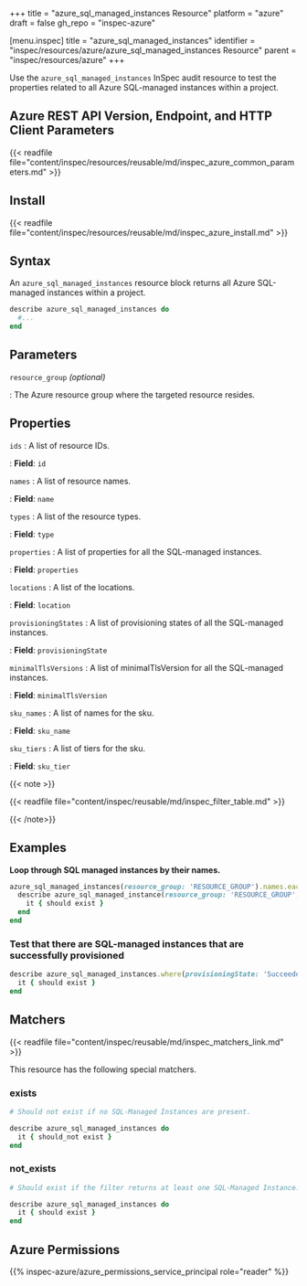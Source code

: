 +++
title = "azure_sql_managed_instances Resource"
platform = "azure"
draft = false
gh_repo = "inspec-azure"

[menu.inspec]
title = "azure_sql_managed_instances"
identifier = "inspec/resources/azure/azure_sql_managed_instances Resource"
parent = "inspec/resources/azure"
+++

Use the `azure_sql_managed_instances` InSpec audit resource to test the properties related to all Azure SQL-managed instances within a project.

## Azure REST API Version, Endpoint, and HTTP Client Parameters

{{< readfile file="content/inspec/resources/reusable/md/inspec_azure_common_parameters.md" >}}

## Install

{{< readfile file="content/inspec/resources/reusable/md/inspec_azure_install.md" >}}

## Syntax

An `azure_sql_managed_instances` resource block returns all Azure SQL-managed instances within a project.

```ruby
describe azure_sql_managed_instances do
  #...
end
```

## Parameters

`resource_group` _(optional)_

: The Azure resource group where the targeted resource resides.

## Properties

`ids`
: A list of resource IDs.

: **Field**: `id`

`names`
: A list of resource names.

: **Field**: `name`

`types`
: A list of the resource types.

: **Field**: `type`

`properties`
: A list of properties for all the SQL-managed instances.

: **Field**: `properties`

`locations`
: A list of the locations.

: **Field**: `location`

`provisioningStates`
: A list of provisioning states of all the SQL-managed instances.

: **Field**: `provisioningState`

`minimalTlsVersions`
: A list of minimalTlsVersion for all the SQL-managed instances.

: **Field**: `minimalTlsVersion`

`sku_names`
: A list of names for the sku.

: **Field**: `sku_name`

`sku_tiers`
: A list of tiers for the sku.

: **Field**: `sku_tier`

{{< note >}}

{{< readfile file="content/inspec/reusable/md/inspec_filter_table.md" >}}

{{< /note>}}

## Examples

**Loop through SQL managed instances by their names.**

```ruby
azure_sql_managed_instances(resource_group: 'RESOURCE_GROUP').names.each do |name|
  describe azure_sql_managed_instance(resource_group: 'RESOURCE_GROUP', name: name) do
    it { should exist }
  end
end
```

### Test that there are SQL-managed instances that are successfully provisioned

```ruby
describe azure_sql_managed_instances.where(provisioningState: 'Succeeded') do
  it { should exist }
end
```

## Matchers

{{< readfile file="content/inspec/reusable/md/inspec_matchers_link.md" >}}

This resource has the following special matchers.

### exists

```ruby
# Should not exist if no SQL-Managed Instances are present.

describe azure_sql_managed_instances do
  it { should_not exist }
end
```

### not_exists

```ruby
# Should exist if the filter returns at least one SQL-Managed Instance.

describe azure_sql_managed_instances do
  it { should exist }
end
```

## Azure Permissions

{{% inspec-azure/azure_permissions_service_principal role="reader" %}}
